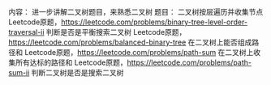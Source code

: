 内容： 进一步讲解二叉树题目，来熟悉二叉树
题目： 二叉树按层遍历并收集节点 Leetcode原题，https://leetcode.com/problems/binary-tree-level-order-traversal-ii
判断是否是平衡搜索二叉树 Leetcode原题，https://leetcode.com/problems/balanced-binary-tree
在二叉树上能否组成路径和 Leetcode原题，https://leetcode.com/problems/path-sum
在二叉树上收集所有达标的路径和 Leetcode原题，https://leetcode.com/problems/path-sum-ii
判断二叉树是否是搜索二叉树